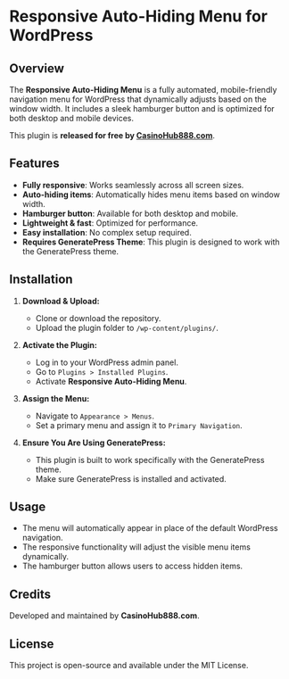 # Responsive Auto-Hiding Menu for WordPress

## Overview
The **Responsive Auto-Hiding Menu** is a fully automated, mobile-friendly navigation menu for WordPress that dynamically adjusts based on the window width. It includes a sleek hamburger button and is optimized for both desktop and mobile devices.

This plugin is **released for free by [CasinoHub888.com](https://casinohub888.com/)**.

## Features
- **Fully responsive**: Works seamlessly across all screen sizes.
- **Auto-hiding items**: Automatically hides menu items based on window width.
- **Hamburger button**: Available for both desktop and mobile.
- **Lightweight & fast**: Optimized for performance.
- **Easy installation**: No complex setup required.
- **Requires GeneratePress Theme**: This plugin is designed to work with the GeneratePress theme.

## Installation

1. **Download & Upload:**
   - Clone or download the repository.
   - Upload the plugin folder to `/wp-content/plugins/`.
   
2. **Activate the Plugin:**
   - Log in to your WordPress admin panel.
   - Go to `Plugins > Installed Plugins`.
   - Activate **Responsive Auto-Hiding Menu**.

3. **Assign the Menu:**
   - Navigate to `Appearance > Menus`.
   - Set a primary menu and assign it to `Primary Navigation`.

4. **Ensure You Are Using GeneratePress:**
   - This plugin is built to work specifically with the GeneratePress theme.
   - Make sure GeneratePress is installed and activated.

## Usage
- The menu will automatically appear in place of the default WordPress navigation.
- The responsive functionality will adjust the visible menu items dynamically.
- The hamburger button allows users to access hidden items.

## Credits
Developed and maintained by **CasinoHub888.com**.

## License
This project is open-source and available under the MIT License.